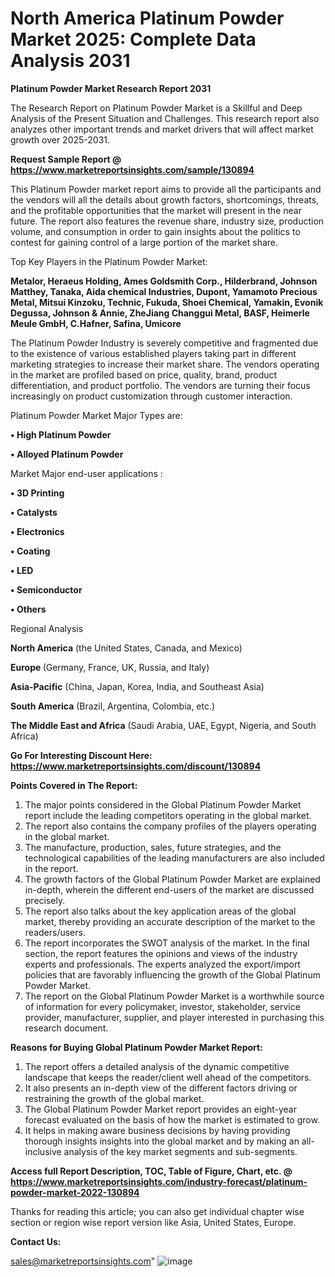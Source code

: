 # North America Platinum Powder Market 2025: Complete Data Analysis 2031

<strong>Platinum Powder Market Research Report 2031</strong>

The Research Report on Platinum Powder Market is a Skillful and Deep Analysis of the Present Situation and Challenges. This research report also analyzes other important trends and market drivers that will affect market growth over 2025-2031.

<strong>Request Sample Report @ <a href=https://www.marketreportsinsights.com/sample/130894>https://www.marketreportsinsights.com/sample/130894</a></strong>

This Platinum Powder market report aims to provide all the participants and the vendors will all the details about growth factors, shortcomings, threats, and the profitable opportunities that the market will present in the near future. The report also features the revenue share, industry size, production volume, and consumption in order to gain insights about the politics to contest for gaining control of a large portion of the market share.

Top Key Players in the Platinum Powder Market:

<strong>Metalor, Heraeus Holding, Ames Goldsmith Corp., Hilderbrand, Johnson Matthey, Tanaka, Aida chemical Industries, Dupont, Yamamoto Precious Metal, Mitsui Kinzoku, Technic, Fukuda, Shoei Chemical, Yamakin, Evonik Degussa, Johnson & Annie, ZheJiang Changgui Metal, BASF, Heimerle  Meule GmbH, C.Hafner, Safina, Umicore</strong>

The Platinum Powder Industry is severely competitive and fragmented due to the existence of various established players taking part in different marketing strategies to increase their market share. The vendors operating in the market are profiled based on price, quality, brand, product differentiation, and product portfolio. The vendors are turning their focus increasingly on product customization through customer interaction.

Platinum Powder Market Major Types are:

<strong>• High Platinum Powder

• Alloyed Platinum Powder</strong>

Market Major end-user applications :

<strong>• 3D Printing

• Catalysts

• Electronics

• Coating

• LED

• Semiconductor

• Others</strong>

Regional Analysis

</u><strong><b>North America</b></strong> (the United States, Canada, and Mexico)

<strong><b>Europe </b></strong>(Germany, France, UK, Russia, and Italy)

<strong><b>Asia-Pacific</b></strong> (China, Japan, Korea, India, and Southeast Asia)

<strong><b>South America</b></strong> (Brazil, Argentina, Colombia, etc.)

<strong><b>The Middle East and Africa</b></strong> (Saudi Arabia, UAE, Egypt, Nigeria, and South Africa)

<strong>Go For Interesting Discount Here: <a href=https://www.marketreportsinsights.com/discount/130894>https://www.marketreportsinsights.com/discount/130894</a></strong>

<strong>Points Covered in The Report:</strong>
<ol>
  <li>The major points considered in the Global Platinum Powder Market report include the leading competitors operating in the global market.</li>
  <li>The report also contains the company profiles of the players operating in the global market.</li>
  <li>The manufacture, production, sales, future strategies, and the technological capabilities of the leading manufacturers are also included in the report.</li>
  <li>The growth factors of the Global Platinum Powder Market are explained in-depth, wherein the different end-users of the market are discussed precisely.</li>
  <li>The report also talks about the key application areas of the global market, thereby providing an accurate description of the market to the readers/users.</li>
  <li>The report incorporates the SWOT analysis of the market. In the final section, the report features the opinions and views of the industry experts and professionals. The experts analyzed the export/import policies that are favorably influencing the growth of the Global Platinum Powder Market.</li>
  <li>The report on the Global Platinum Powder Market is a worthwhile source of information for every policymaker, investor, stakeholder, service provider, manufacturer, supplier, and player interested in purchasing this research document.</li>
</ol>
<strong>Reasons for Buying Global Platinum Powder Market Report:</strong>

<ol>
  <li>The report offers a detailed analysis of the dynamic competitive landscape that keeps the reader/client well ahead of the competitors.</li>
  <li>It also presents an in-depth view of the different factors driving or restraining the growth of the global market.</li>
  <li>The Global Platinum Powder Market report provides an eight-year forecast evaluated on the basis of how the market is estimated to grow.</li>
  <li>It helps in making aware business decisions by having providing thorough insights insights into the global market and by making an all-inclusive analysis of the key market segments and sub-segments.</li>
</ol>
<strong>Access full Report Description, TOC, Table of Figure, Chart, etc. @ <a href=https://www.marketreportsinsights.com/industry-forecast/platinum-powder-market-2022-130894>https://www.marketreportsinsights.com/industry-forecast/platinum-powder-market-2022-130894</a></strong>


Thanks for reading this article; you can also get individual chapter wise section or region wise report version like Asia, United States, Europe.

<strong>Contact Us:</strong>

sales@marketreportsinsights.com"
![image](https://github.com/user-attachments/assets/e07e7601-bd05-41cf-9048-d00d133e3293)
